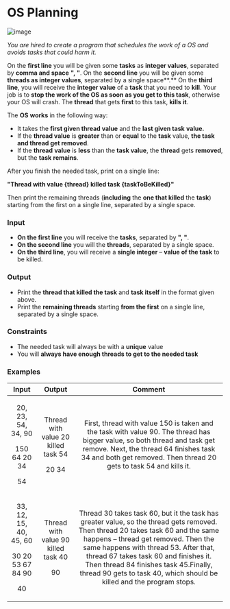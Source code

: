 ﻿# **OS Planning**



![image](https://user-images.githubusercontent.com/67644402/149331920-2ac58c25-b7b4-421c-9b09-3673f3f366ee.png)



*You are hired to create a program that schedules the work of a OS and avoids tasks that could harm it.*

On the **first line** you will be given some **tasks** as **integer values**, separated by **comma and space** **", "**. On the **second line** you will be given some **threads as integer values**, separated by a single space**.** On the **third line**, you will receive the **integer value** of a **task** that you need to **kill**. Your job is to **stop the work of the OS as soon as you get to this task**, otherwise your OS will crash. The **thread** that gets **first** to this task, **kills** **it**.

The **OS** **works** in the following way:

- It takes the **first given thread value** and the **last given task** **value.**
- If the **thread value** is **greater** than or **equal** to the **task** value, **the task and thread get removed**.
- If the **thread** **value** is **less** than the **task value**, the **thread** gets **removed**, but the **task** **remains**.

After you finish the needed task, print on a single line:

**"Thread with value {thread} killed task {taskToBeKilled}"**

Then print the remaining threads (**including** the **one that killed** the **task**) starting from the first on a single line, separated by a single space.
### **Input**
- **On the first line** you will receive the **tasks**, separated by **", "**.
- **On the second line** you will the **threads**, separated by a single space.
- **On the third line**, you will receive a **single integer** – **value of the task** to be killed.
### **Output**
- Print the **thread that killed the task** and **task itself** in the format given above.
- Print the **remaining threads** starting **from the first** on a single line, separated by a single space.
### **Constraints**
- The needed task will always be with a **unique** value
- You will **always have enough threads to get to the needed task**
### **Examples**

|**Input**|**Output**|**Comment**|
| :-: | :-: | :-: |
|<p>20, 23, 54, 34, 90</p><p>150 64 20 34</p><p>54</p>|<p>Thread with value 20 killed task 54</p><p>20 34</p>|First, thread with value 150 is taken and the task with value 90. The thread has bigger value, so both thread and task get remove. Next, the thread 64 finishes task 34 and both get removed. Then thread 20 gets to task 54 and kills it.|
|<p>33, 12, 15, 40, 45, 60</p><p>30 20 53 67 84 90</p><p>40</p>|<p>Thread with value 90 killed task 40</p><p>90</p>|<p>Thread 30 takes task 60, but it the task has greater value, so the thread gets removed. Then thread 20 takes task 60 and the same happens – thread get removed. Then the same happens with thread 53. After that, thread 67 takes task 60 and finishes it. Then thread 84 finishes task 45.Finally, thread 90 gets to task 40, which should be killed and the program stops.</p><p></p>|



